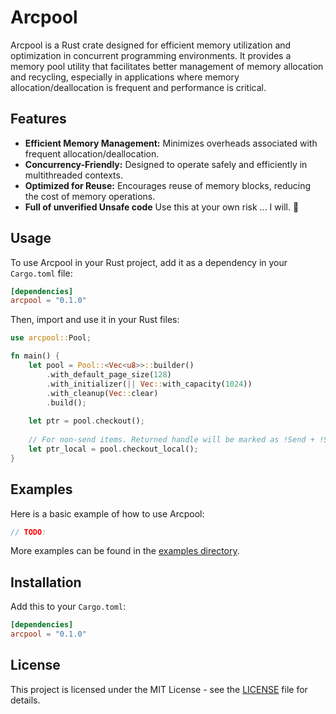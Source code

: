 # Arcpool

Arcpool is a Rust crate designed for efficient memory utilization and optimization in concurrent
programming environments. It provides a memory pool utility that facilitates better management of
memory allocation and recycling, especially in applications where memory allocation/deallocation is
frequent and performance is critical.

## Features

- **Efficient Memory Management:** Minimizes overheads associated with frequent
  allocation/deallocation.
- **Concurrency-Friendly:** Designed to operate safely and efficiently in multithreaded contexts.
- **Optimized for Reuse:** Encourages reuse of memory blocks, reducing the cost of memory
  operations.
- **Full of unverified Unsafe code** Use this at your own risk ... I will. 🤣

## Usage

To use Arcpool in your Rust project, add it as a dependency in your `Cargo.toml` file:

```toml
[dependencies]
arcpool = "0.1.0"
```

Then, import and use it in your Rust files:

```rust
use arcpool::Pool;

fn main() {
	let pool = Pool::<Vec<u8>>::builder()
		.with_default_page_size(128)
		.with_initializer(|| Vec::with_capacity(1024))
		.with_cleanup(Vec::clear)
		.build();
	
	let ptr = pool.checkout();
	
	// For non-send items. Returned handle will be marked as !Send + !Sync
	let ptr_local = pool.checkout_local();
}
```

## Examples

Here is a basic example of how to use Arcpool:

```rust
// TODO:
```

More examples can be found in the [examples
directory](https://github.com/kang-sw/arcpool-rs/tree/main/examples).

## Installation

Add this to your `Cargo.toml`:

```toml
[dependencies]
arcpool = "0.1.0"
```

## License

This project is licensed under the MIT License - see the [LICENSE](LICENSE) file for details.

